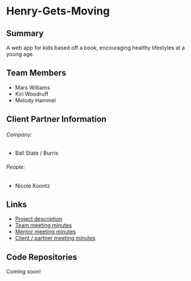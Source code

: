 # Henry-Gets-Moving

## Summary
A web app for kids based off a book, encouraging healthy lifestyles at a young age.

## Team Members

- Mars Williams
- Kiri Woodruff
- Melody Hammel

## Client Partner Information

###### Company:
 - Ball State / Burris
###### People:
 - Nicole Koontz
 
## Links
 - [Project description](https://github.com/MarsWilliamsCode/Henry-Gets-Moving/ProjectDescription.md)
 - [Team meeting minutes](https://github.com/MarsWilliamsCode/Henry-Gets-Moving/tree/main/MeetingMinutes/Team)
 - [Mentor meeting minutes](https://github.com/MarsWilliamsCode/Henry-Gets-Moving/tree/main/MeetingMinutes/Mentor)
 - [Client / partner meeting minutes](https://github.com/MarsWilliamsCode/Henry-Gets-Moving/tree/main/MeetingMinutes/ClientPartner/)

## Code Repositories
Coming soon!
